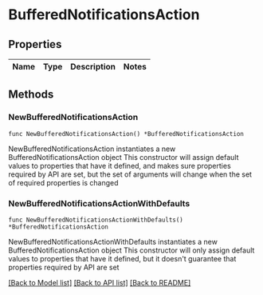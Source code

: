 # BufferedNotificationsAction

## Properties

Name | Type | Description | Notes
------------ | ------------- | ------------- | -------------

## Methods

### NewBufferedNotificationsAction

`func NewBufferedNotificationsAction() *BufferedNotificationsAction`

NewBufferedNotificationsAction instantiates a new BufferedNotificationsAction object
This constructor will assign default values to properties that have it defined,
and makes sure properties required by API are set, but the set of arguments
will change when the set of required properties is changed

### NewBufferedNotificationsActionWithDefaults

`func NewBufferedNotificationsActionWithDefaults() *BufferedNotificationsAction`

NewBufferedNotificationsActionWithDefaults instantiates a new BufferedNotificationsAction object
This constructor will only assign default values to properties that have it defined,
but it doesn't guarantee that properties required by API are set


[[Back to Model list]](../README.md#documentation-for-models) [[Back to API list]](../README.md#documentation-for-api-endpoints) [[Back to README]](../README.md)


